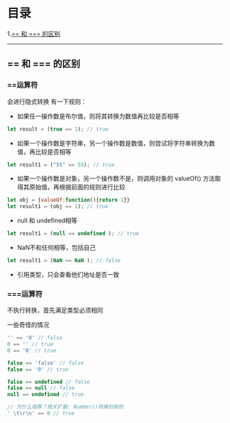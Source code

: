 # 目录
1.[== 和 === 的区别](#1)

---

## <a id="1">== 和 === 的区别</a>

### ==运算符
会进行隐式转换
有一下规则：
* 如果任一操作数是布尔值，则将其转换为数值再比较是否相等
``` javascript
let result = (true == 1); // true
```
* 如果一个操作数是字符串，另一个操作数是数值，则尝试将字符串转换为数值，再比较是否相等
``` javascript
let result1 = ("55" == 55); // true
```
* 如果一个操作数是对象，另一个操作数不是，则调用对象的 valueOf() 方法取得其原始值，再根据前面的规则进行比较
``` javascript
let obj = {valueOf:function(){return 1}}
let result1 = (obj == 1); // true
```
* null 和 undefined相等
``` javascript
let result1 = (null == undefined ); // true
```

* NaN不和任何相等，包括自己
``` javascript
let result1 = (NaN == NaN ); // false
```
* 引用类型，只会查看他们地址是否一致

### ===运算符
不执行转换，首先满足类型必须相同

一些奇怪的情况
``` javascript
'' == '0' // false
0 == '' // true
0 == '0' // true

false == 'false' // false
false == '0' // true

false == undefined // false
false == null // false
null == undefined // true

// 为什么相等？相关扩展: Number()转换的规则
' \t\r\n' == 0 // true
```